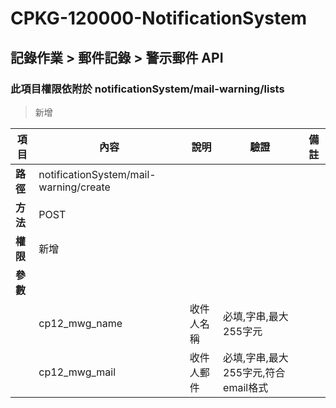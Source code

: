 # CPKG-120000-NotificationSystem

## 記錄作業 > 郵件記錄 > 警示郵件 API

### 此項目權限依附於 notificationSystem/mail-warning/lists

> 新增

| 項目                      | 內容                       | 說明                |驗證                      |   備註         |
|---------------------------|----------------------------|----------------------|-----------------|----------------|
| <b>路徑</b>               | notificationSystem/mail-warning/create    |                        |                |                  |
| <b>方法</b>               | POST                        |                    |                    |                 |
| <b>權限</b>               | 新增                       |                     |                   |                 |
| <b>參數</b>               |                            |                       |                 |                 |
|                           | cp12_mwg_name            | 收件人名稱            | 必填,字串,最大255字元          |                 |
|                           | cp12_mwg_mail      | 收件人郵件            | 必填,字串,最大255字元,符合email格式         |                 |
